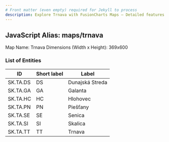 ```yaml
---
# Front matter (even empty) required for Jekyll to process
description: Explore Trnava with FusionCharts Maps – Detailed features for seamless integration. Try now & enhance your data visualization today! 
---
```


## JavaScript Alias: maps/trnava

Map Name: Trnava
Dimensions (Width x Height): 369x600





### List of Entities

ID | Short label | Label
---|---|---|
SK.TA.DS|DS|Dunajská Streda
SK.TA.GA|GA|Galanta
SK.TA.HC|HC|Hlohovec
SK.TA.PN|PN|Piešťany
SK.TA.SE|SE|Senica
SK.TA.SI|SI|Skalica
SK.TA.TT|TT|Trnava

